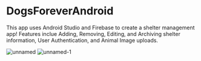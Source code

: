 # DogsForeverAndroid

This app uses Android Studio and Firebase to create a shelter management app! Features inclue Adding, Removing, Editing, and Archiving shelter information, User Authentication, and Animal Image uploads.

![unnamed](https://github.com/RitxmSaha/DogsForeverAndroid/assets/37753762/5a31b21f-0375-4561-8ab8-399802c7feb1)
![unnamed-1](https://github.com/RitxmSaha/DogsForeverAndroid/assets/37753762/1ce17a0e-4b58-4b68-989b-957c83d6ad7f)
